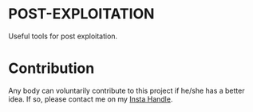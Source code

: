 # POST-EXPLOITATION

Useful tools for post exploitation.

# Contribution

Any body can voluntarily contribute to this project if he/she has a better idea. 
If so, please contact me on my [Insta Handle](https://www.instagram.com/sayanray385/).
